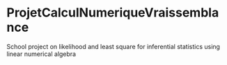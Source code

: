 # ProjetCalculNumeriqueVraissemblance
School project on likelihood and least square for inferential statistics using linear numerical algebra
